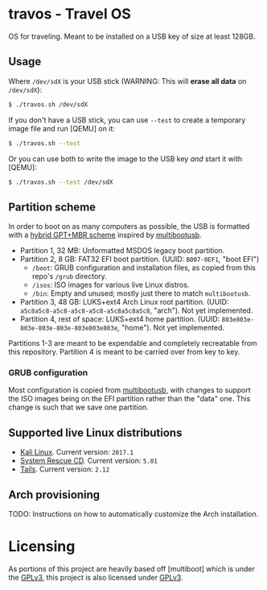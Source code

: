 # travos - Travel OS

OS for traveling. Meant to be installed on a USB key of size at least 128GB.

## Usage

Where `/dev/sdX` is your USB stick (WARNING: This will **erase all data** on `/dev/sdX`):

```bash
$ ./travos.sh /dev/sdX
```

If you don't have a USB stick, you can use `--test` to create a temporary image file and run [QEMU] on it:

```bash
$ ./travos.sh --test
```

Or you can use both to write the image to the USB key *and* start it with [QEMU]:

```bash
$ ./travos.sh --test /dev/sdX
```

## Partition scheme

In order to boot on as many computers as possible, the USB is formatted with a [hybrid GPT+MBR scheme](http://www.rodsbooks.com/gdisk/hybrid.html) inspired by [multibootusb].

* Partition 1, 32 MB: Unformatted MSDOS legacy boot partition.
* Partition 2, 8 GB: FAT32 EFI boot partition. (UUID: `B007-0EF1`, "boot EFI")
    * `/boot`: GRUB configuration and installation files, as copied from this repo's `/grub` directory.
    * `/isos`: ISO images for various live Linux distros.
    * `/bin`: Empty and unused; mostly just there to match `multibootusb`.
* Partition 3, 48 GB: LUKS+ext4 Arch Linux root partition. (UUID: `a5c8a5c8-a5c8-a5c8-a5c8-a5c8a5c8a5c8`, "arch"). Not yet implemented.
* Partition 4, rest of space: LUKS+ext4 home partition. (UUID: `803e803e-803e-803e-803e-803e803e803e`, "home"). Not yet implemented.

Partitions 1-3 are meant to be expendable and completely recreatable from this repository. Partition 4 is meant to be carried over from key to key.

### GRUB configuration

Most configuration is copied from [multibootusb], with changes to support the ISO images being on the EFI partition rather than the "data" one. This change is such that we save one partition.

## Supported live Linux distributions

* [Kali Linux](https://www.kali.org/). Current version: `2017.1`
* [System Rescue CD](https://www.system-rescue-cd.org/). Current version: `5.01`
* [Tails](https://tails.boum.org/). Current version: `2.12`

## Arch provisioning

TODO: Instructions on how to automatically customize the Arch installation.

# Licensing

As portions of this project are heavily based off [multiboot] which is under the [GPLv3], this project is also licensed under [GPLv3].

[multibootusb]: https://github.com/aguslr/multibootusb
[GPLv3]: https://www.gnu.org/licenses/quick-guide-gplv3.en.html
